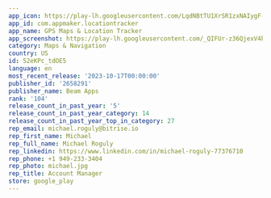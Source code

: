 ```yaml
---
app_icon: https://play-lh.googleusercontent.com/LqdNBtTU1XrSR1zxNAIygF-QSsyTsWJyx7iu0GyaO87R7Io3wCMKhjeuUVEyLW4_R4W0
app_id: com.appmaker.locationtracker
app_name: GPS Maps & Location Tracker
app_screenshot: https://play-lh.googleusercontent.com/_QIFUr-z36QjexV4kJgA9UKbeoX7C8iJLqozB1Dn96c2DWHzJJHWKJBnGUHE0p2CXqI
category: Maps & Navigation
country: US
id: 52eKPc_tdOE5
language: en
most_recent_release: '2023-10-17T00:00:00'
publisher_id: '2658291'
publisher_name: Beam Apps
rank: '104'
release_count_in_past_year: '5'
release_count_in_past_year_category: 14
release_count_in_past_year_top_in_category: 27
rep_email: michael.roguly@bitrise.io
rep_first_name: Michael
rep_full_name: Michael Roguly
rep_linkedin: https://www.linkedin.com/in/michael-roguly-77376710
rep_phone: +1 949-233-3404
rep_photo: michael.jpg
rep_title: Account Manager
store: google_play
---
```

